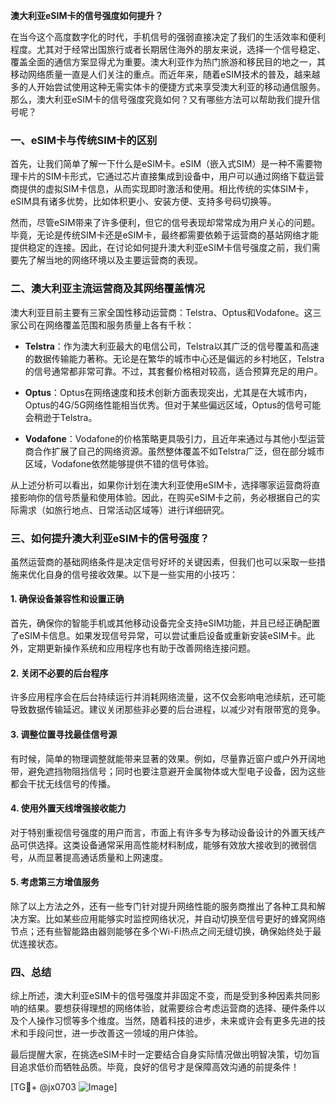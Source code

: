 **澳大利亚eSIM卡的信号强度如何提升？**

在当今这个高度数字化的时代，手机信号的强弱直接决定了我们的生活效率和便利程度。尤其对于经常出国旅行或者长期居住海外的朋友来说，选择一个信号稳定、覆盖全面的通信方案显得尤为重要。澳大利亚作为热门旅游和移民目的地之一，其移动网络质量一直是人们关注的重点。而近年来，随着eSIM技术的普及，越来越多的人开始尝试使用这种无需实体卡的便捷方式来享受澳大利亚的移动通信服务。那么，澳大利亚eSIM卡的信号强度究竟如何？又有哪些方法可以帮助我们提升信号呢？

### 一、eSIM卡与传统SIM卡的区别

首先，让我们简单了解一下什么是eSIM卡。eSIM（嵌入式SIM）是一种不需要物理卡片的SIM卡形式，它通过芯片直接集成到设备中，用户可以通过网络下载运营商提供的虚拟SIM卡信息，从而实现即时激活和使用。相比传统的实体SIM卡，eSIM具有诸多优势，比如体积更小、安装方便、支持多号码切换等。

然而，尽管eSIM带来了许多便利，但它的信号表现却常常成为用户关心的问题。毕竟，无论是传统SIM卡还是eSIM卡，最终都需要依赖于运营商的基站网络才能提供稳定的连接。因此，在讨论如何提升澳大利亚eSIM卡信号强度之前，我们需要先了解当地的网络环境以及主要运营商的表现。

### 二、澳大利亚主流运营商及其网络覆盖情况

澳大利亚目前主要有三家全国性移动运营商：Telstra、Optus和Vodafone。这三家公司在网络覆盖范围和服务质量上各有千秋：

- **Telstra**：作为澳大利亚最大的电信公司，Telstra以其广泛的信号覆盖和高速的数据传输能力著称。无论是在繁华的城市中心还是偏远的乡村地区，Telstra的信号通常都非常可靠。不过，其套餐价格相对较高，适合预算充足的用户。
  
- **Optus**：Optus在网络速度和技术创新方面表现突出，尤其是在大城市内，Optus的4G/5G网络性能相当优秀。但对于某些偏远区域，Optus的信号可能会稍逊于Telstra。

- **Vodafone**：Vodafone的价格策略更具吸引力，且近年来通过与其他小型运营商合作扩展了自己的网络资源。虽然整体覆盖不如Telstra广泛，但在部分城市区域，Vodafone依然能够提供不错的信号体验。

从上述分析可以看出，如果你计划在澳大利亚使用eSIM卡，选择哪家运营商将直接影响你的信号质量和使用体验。因此，在购买eSIM卡之前，务必根据自己的实际需求（如旅行地点、日常活动区域等）进行详细研究。

### 三、如何提升澳大利亚eSIM卡的信号强度？

虽然运营商的基础网络条件是决定信号好坏的关键因素，但我们也可以采取一些措施来优化自身的信号接收效果。以下是一些实用的小技巧：

#### 1. 确保设备兼容性和设置正确
首先，确保你的智能手机或其他移动设备完全支持eSIM功能，并且已经正确配置了eSIM卡信息。如果发现信号异常，可以尝试重启设备或重新安装eSIM卡。此外，定期更新操作系统和应用程序也有助于改善网络连接问题。

#### 2. 关闭不必要的后台程序
许多应用程序会在后台持续运行并消耗网络流量，这不仅会影响电池续航，还可能导致数据传输延迟。建议关闭那些非必要的后台进程，以减少对有限带宽的竞争。

#### 3. 调整位置寻找最佳信号源
有时候，简单的物理调整就能带来显著的效果。例如，尽量靠近窗户或户外开阔地带，避免遮挡物阻挡信号；同时也要注意避开金属物体或大型电子设备，因为这些都会干扰无线信号的传播。

#### 4. 使用外置天线增强接收能力
对于特别重视信号强度的用户而言，市面上有许多专为移动设备设计的外置天线产品可供选择。这类设备通常采用高性能材料制成，能够有效放大接收到的微弱信号，从而显著提高通话质量和上网速度。

#### 5. 考虑第三方增值服务
除了以上方法之外，还有一些专门针对提升网络性能的服务商推出了各种工具和解决方案。比如某些应用能够实时监控网络状况，并自动切换至信号更好的蜂窝网络节点；还有些智能路由器则能够在多个Wi-Fi热点之间无缝切换，确保始终处于最优连接状态。

### 四、总结

综上所述，澳大利亚eSIM卡的信号强度并非固定不变，而是受到多种因素共同影响的结果。要想获得理想的网络体验，就需要综合考虑运营商的选择、硬件条件以及个人操作习惯等多个维度。当然，随着科技的进步，未来或许会有更多先进的技术和手段问世，进一步改善这一领域的用户体验。

最后提醒大家，在挑选eSIM卡时一定要结合自身实际情况做出明智决策，切勿盲目追求低价而牺牲品质。毕竟，良好的信号才是保障高效沟通的前提条件！

[TG💪+ @jx0703 ![Image](https://github.com/user-attachments/assets/dbca1d08-cadb-493c-b0ec-ad6f7a83f270)]